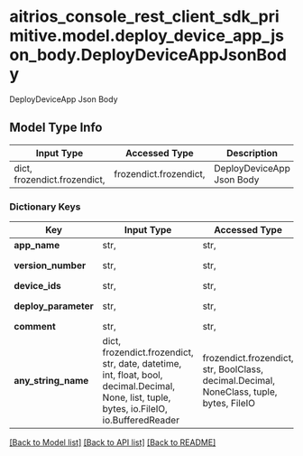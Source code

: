 # aitrios_console_rest_client_sdk_primitive.model.deploy_device_app_json_body.DeployDeviceAppJsonBody

DeployDeviceApp Json Body

## Model Type Info
Input Type | Accessed Type | Description | Notes
------------ | ------------- | ------------- | -------------
dict, frozendict.frozendict,  | frozendict.frozendict,  | DeployDeviceApp Json Body | 

### Dictionary Keys
Key | Input Type | Accessed Type | Description | Notes
------------ | ------------- | ------------- | ------------- | -------------
**app_name** | str,  | str,  | App name | 
**version_number** | str,  | str,  | App version number | 
**device_ids** | str,  | str,  | Device Ids | 
**deploy_parameter** | str,  | str,  | Deploy parameter | [optional] 
**comment** | str,  | str,  | Comment | [optional] 
**any_string_name** | dict, frozendict.frozendict, str, date, datetime, int, float, bool, decimal.Decimal, None, list, tuple, bytes, io.FileIO, io.BufferedReader | frozendict.frozendict, str, BoolClass, decimal.Decimal, NoneClass, tuple, bytes, FileIO | any string name can be used but the value must be the correct type | [optional]

[[Back to Model list]](../../README.md#documentation-for-models) [[Back to API list]](../../README.md#documentation-for-api-endpoints) [[Back to README]](../../README.md)

